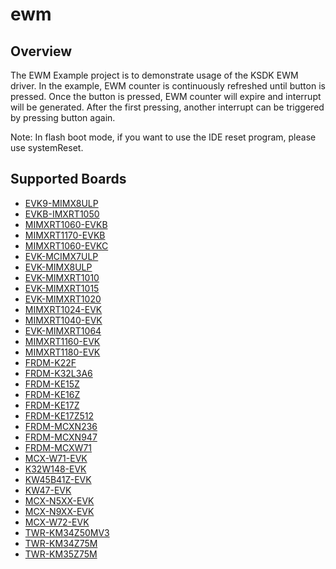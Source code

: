 # ewm

## Overview
The EWM Example project is to demonstrate usage of the KSDK EWM driver.
In the example, EWM counter is continuously refreshed until button is pressed.
Once the button is pressed, EWM counter will expire and interrupt will be generated.
After the first pressing, another interrupt can be triggered by pressing button again.

Note: In flash boot mode, if you want to use the IDE reset program, please use systemReset.

## Supported Boards
- [EVK9-MIMX8ULP](../../_boards/evk9mimx8ulp/driver_examples/ewm/example_board_readme.md)
- [EVKB-IMXRT1050](../../_boards/evkbimxrt1050/driver_examples/ewm/example_board_readme.md)
- [MIMXRT1060-EVKB](../../_boards/evkbmimxrt1060/driver_examples/ewm/example_board_readme.md)
- [MIMXRT1170-EVKB](../../_boards/evkbmimxrt1170/driver_examples/ewm/example_board_readme.md)
- [MIMXRT1060-EVKC](../../_boards/evkcmimxrt1060/driver_examples/ewm/example_board_readme.md)
- [EVK-MCIMX7ULP](../../_boards/evkmcimx7ulp/driver_examples/ewm/example_board_readme.md)
- [EVK-MIMX8ULP](../../_boards/evkmimx8ulp/driver_examples/ewm/example_board_readme.md)
- [EVK-MIMXRT1010](../../_boards/evkmimxrt1010/driver_examples/ewm/example_board_readme.md)
- [EVK-MIMXRT1015](../../_boards/evkmimxrt1015/driver_examples/ewm/example_board_readme.md)
- [EVK-MIMXRT1020](../../_boards/evkmimxrt1020/driver_examples/ewm/example_board_readme.md)
- [MIMXRT1024-EVK](../../_boards/evkmimxrt1024/driver_examples/ewm/example_board_readme.md)
- [MIMXRT1040-EVK](../../_boards/evkmimxrt1040/driver_examples/ewm/example_board_readme.md)
- [EVK-MIMXRT1064](../../_boards/evkmimxrt1064/driver_examples/ewm/example_board_readme.md)
- [MIMXRT1160-EVK](../../_boards/evkmimxrt1160/driver_examples/ewm/example_board_readme.md)
- [MIMXRT1180-EVK](../../_boards/evkmimxrt1180/driver_examples/ewm/example_board_readme.md)
- [FRDM-K22F](../../_boards/frdmk22f/driver_examples/ewm/example_board_readme.md)
- [FRDM-K32L3A6](../../_boards/frdmk32l3a6/driver_examples/ewm/example_board_readme.md)
- [FRDM-KE15Z](../../_boards/frdmke15z/driver_examples/ewm/example_board_readme.md)
- [FRDM-KE16Z](../../_boards/frdmke16z/driver_examples/ewm/example_board_readme.md)
- [FRDM-KE17Z](../../_boards/frdmke17z/driver_examples/ewm/example_board_readme.md)
- [FRDM-KE17Z512](../../_boards/frdmke17z512/driver_examples/ewm/example_board_readme.md)
- [FRDM-MCXN236](../../_boards/frdmmcxn236/driver_examples/ewm/example_board_readme.md)
- [FRDM-MCXN947](../../_boards/frdmmcxn947/driver_examples/ewm/example_board_readme.md)
- [FRDM-MCXW71](../../_boards/frdmmcxw71/driver_examples/ewm/example_board_readme.md)
- [MCX-W71-EVK](../../_boards/mcxw71evk/driver_examples/ewm/example_board_readme.md)
- [K32W148-EVK](../../_boards/k32w148evk/driver_examples/ewm/example_board_readme.md)
- [KW45B41Z-EVK](../../_boards/kw45b41zevk/driver_examples/ewm/example_board_readme.md)
- [KW47-EVK](../../_boards/kw47evk/driver_examples/ewm/example_board_readme.md)
- [MCX-N5XX-EVK](../../_boards/mcxn5xxevk/driver_examples/ewm/example_board_readme.md)
- [MCX-N9XX-EVK](../../_boards/mcxn9xxevk/driver_examples/ewm/example_board_readme.md)
- [MCX-W72-EVK](../../_boards/mcxw72evk/driver_examples/ewm/example_board_readme.md)
- [TWR-KM34Z50MV3](../../_boards/twrkm34z50mv3/driver_examples/ewm/example_board_readme.md)
- [TWR-KM34Z75M](../../_boards/twrkm34z75m/driver_examples/ewm/example_board_readme.md)
- [TWR-KM35Z75M](../../_boards/twrkm35z75m/driver_examples/ewm/example_board_readme.md)
